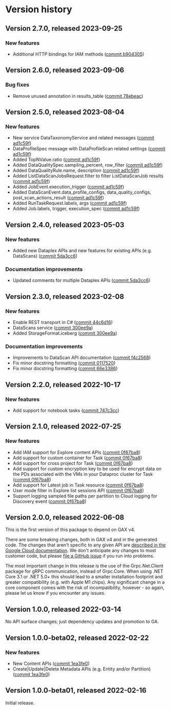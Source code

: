 # Version history

## Version 2.7.0, released 2023-09-25

### New features

- Additional HTTP bindings for IAM methods ([commit b904305](https://github.com/googleapis/google-cloud-dotnet/commit/b904305dc867d732f7fac4db82aeb0d014aa2dce))

## Version 2.6.0, released 2023-09-06

### Bug fixes

- Remove unused annotation in results_table ([commit 78ebeac](https://github.com/googleapis/google-cloud-dotnet/commit/78ebeace797b97e5ec53e9908f860f688a25e8c2))

## Version 2.5.0, released 2023-08-04

### New features

- New service DataTaxonomyService and related messages ([commit ad1c59f](https://github.com/googleapis/google-cloud-dotnet/commit/ad1c59fab41af76e678bce4a8d902a755d50e800))
- DataProfileSpec message with DataProfileScan related settings ([commit ad1c59f](https://github.com/googleapis/google-cloud-dotnet/commit/ad1c59fab41af76e678bce4a8d902a755d50e800))
- Added TopNValue.ratio ([commit ad1c59f](https://github.com/googleapis/google-cloud-dotnet/commit/ad1c59fab41af76e678bce4a8d902a755d50e800))
- Added DataQualitySpec.sampling_percent, row_filter ([commit ad1c59f](https://github.com/googleapis/google-cloud-dotnet/commit/ad1c59fab41af76e678bce4a8d902a755d50e800))
- Added DataQualityRule.name, description ([commit ad1c59f](https://github.com/googleapis/google-cloud-dotnet/commit/ad1c59fab41af76e678bce4a8d902a755d50e800))
- Added ListDataScanJobsRequest.filter to filter ListDataScanJob results ([commit ad1c59f](https://github.com/googleapis/google-cloud-dotnet/commit/ad1c59fab41af76e678bce4a8d902a755d50e800))
- Added JobEvent.execution_trigger ([commit ad1c59f](https://github.com/googleapis/google-cloud-dotnet/commit/ad1c59fab41af76e678bce4a8d902a755d50e800))
- Added DataScanEvent.data_profile_configs, data_quality_configs, post_scan_actions_result ([commit ad1c59f](https://github.com/googleapis/google-cloud-dotnet/commit/ad1c59fab41af76e678bce4a8d902a755d50e800))
- Added RunTaskRequest.labels, args ([commit ad1c59f](https://github.com/googleapis/google-cloud-dotnet/commit/ad1c59fab41af76e678bce4a8d902a755d50e800))
- Added Job.labels, trigger, execution_spec ([commit ad1c59f](https://github.com/googleapis/google-cloud-dotnet/commit/ad1c59fab41af76e678bce4a8d902a755d50e800))

## Version 2.4.0, released 2023-05-03

### New features

- Added new Dataplex APIs and new features for existing APIs (e.g. DataScans) ([commit 5da3cc6](https://github.com/googleapis/google-cloud-dotnet/commit/5da3cc6e696341f295a3518a64b1fb6fceb7d7a9))

### Documentation improvements

- Updated comments for multiple Dataplex APIs ([commit 5da3cc6](https://github.com/googleapis/google-cloud-dotnet/commit/5da3cc6e696341f295a3518a64b1fb6fceb7d7a9))

## Version 2.3.0, released 2023-02-08

### New features

- Enable REST transport in C# ([commit 44c6d16](https://github.com/googleapis/google-cloud-dotnet/commit/44c6d16ce10fbea5debaae0eb22ea2f2dbda1b59))
- DataScans service ([commit 300ee9a](https://github.com/googleapis/google-cloud-dotnet/commit/300ee9a5046e902fa445ddd2e102249ef3b80b80))
- Added StorageFormat.iceberg ([commit 300ee9a](https://github.com/googleapis/google-cloud-dotnet/commit/300ee9a5046e902fa445ddd2e102249ef3b80b80))

### Documentation improvements

- Improvements to DataScan API documentation ([commit f4c2568](https://github.com/googleapis/google-cloud-dotnet/commit/f4c2568c5fb6fe0f674e298b5b332a04ed1ef51b))
- Fix minor docstring formatting ([commit 0117520](https://github.com/googleapis/google-cloud-dotnet/commit/01175207962b27b34e86db961ab2cd93039e9c90))
- Fix minor docstring formatting ([commit 66e3386](https://github.com/googleapis/google-cloud-dotnet/commit/66e338638742deadf1f2495e87a478b5e484d8d3))

## Version 2.2.0, released 2022-10-17

### New features

- Add support for notebook tasks ([commit 747c3cc](https://github.com/googleapis/google-cloud-dotnet/commit/747c3cce51f655e638db69943faa9df0f3a49488))

## Version 2.1.0, released 2022-07-25

### New features

- Add IAM support for Explore content APIs ([commit 0f67ba8](https://github.com/googleapis/google-cloud-dotnet/commit/0f67ba89c2095e73abc43cc4d63b251453bbe57f))
- Add support for custom container for Task ([commit 0f67ba8](https://github.com/googleapis/google-cloud-dotnet/commit/0f67ba89c2095e73abc43cc4d63b251453bbe57f))
- Add support for cross project for Task ([commit 0f67ba8](https://github.com/googleapis/google-cloud-dotnet/commit/0f67ba89c2095e73abc43cc4d63b251453bbe57f))
- Add support for custom encryption key to be used for encrypt data on the PDs associated with the VMs in your Dataproc cluster for Task ([commit 0f67ba8](https://github.com/googleapis/google-cloud-dotnet/commit/0f67ba89c2095e73abc43cc4d63b251453bbe57f))
- Add support for Latest job in Task resource ([commit 0f67ba8](https://github.com/googleapis/google-cloud-dotnet/commit/0f67ba89c2095e73abc43cc4d63b251453bbe57f))
- User mode filter in Explore list sessions API ([commit 0f67ba8](https://github.com/googleapis/google-cloud-dotnet/commit/0f67ba89c2095e73abc43cc4d63b251453bbe57f))
- Support logging sampled file paths per partition to Cloud logging for Discovery event ([commit 0f67ba8](https://github.com/googleapis/google-cloud-dotnet/commit/0f67ba89c2095e73abc43cc4d63b251453bbe57f))

## Version 2.0.0, released 2022-06-08

This is the first version of this package to depend on GAX v4.

There are some breaking changes, both in GAX v4 and in the generated
code. The changes that aren't specific to any given API are [described in the Google Cloud
documentation](https://cloud.google.com/dotnet/docs/reference/help/breaking-gax4).
We don't anticipate any changes to most customer code, but please [file a
GitHub issue](https://github.com/googleapis/google-cloud-dotnet/issues/new/choose)
if you run into problems.

The most important change in this release is the use of the Grpc.Net.Client package
for gRPC communication, instead of Grpc.Core. When using .NET Core 3.1 or .NET 5.0+
this should lead to a smaller installation footprint and greater compatibility (e.g.
with Apple M1 chips). Any significant change in a core component comes with the risk
of incompatibility, however - so again, please let us know if you encounter any
issues.


## Version 1.0.0, released 2022-03-14

No API surface changes; just dependency updates and promotion to GA.

## Version 1.0.0-beta02, released 2022-02-22

### New features

- New Content APIs ([commit 1ea3fe0](https://github.com/googleapis/google-cloud-dotnet/commit/1ea3fe02fc4352000e3ff9ad291268e963f89029))
- Create|Update|Delete Metadata APIs (e.g. Entity and/or Partition) ([commit 1ea3fe0](https://github.com/googleapis/google-cloud-dotnet/commit/1ea3fe02fc4352000e3ff9ad291268e963f89029))
## Version 1.0.0-beta01, released 2022-02-16

Initial release.
